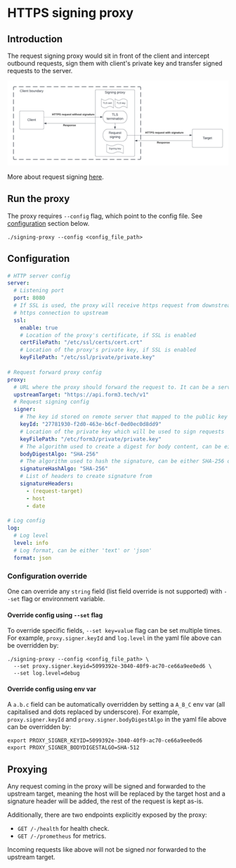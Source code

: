 # HTTPS signing proxy

## Introduction

The request signing proxy would sit in front of the client and intercept outbound requests, sign them with client's 
private key and transfer signed requests to the server.

![design.png](doc/images/design.png)

More about request signing [here](https://api-docs.form3.tech/tutorial-request-signing.html).

## Run the proxy

The proxy requires `--config` flag, which point to the config file. See [configuration](#configuration) section below.

```shell
./signing-proxy --config <config_file_path>
```

## Configuration

```yaml
# HTTP server config
server:
  # Listening port
  port: 8080
  # If SSL is used, the proxy will receive https request from downstream, terminate it, sign it then establish a new
  # https connection to upstream
  ssl:
    enable: true
    # Location of the proxy's certificate, if SSL is enabled  
    certFilePath: "/etc/ssl/certs/cert.crt"
    # Location of the proxy's private key, if SSL is enabled
    keyFilePath: "/etc/ssl/private/private.key"

# Request forward proxy config
proxy:
  # URL where the proxy should forward the request to. It can be a server or another proxy.
  upstreamTarget: "https://api.form3.tech/v1"
  # Request signing config
  signer:
    # The key id stored on remote server that mapped to the public key
    keyId: "27781930-f2d0-463e-b6cf-0ed0ec0d8dd9"
    # Location of the private key which will be used to sign requests
    keyFilePath: "/etc/form3/private/private.key"
    # The algorithm used to create a digest for body content, can be either SHA-256 or SHA-512
    bodyDigestAlgo: "SHA-256"
    # The algorithm used to hash the signature, can be either SHA-256 or SHA-512
    signatureHashAlgo: "SHA-256"
    # List of headers to create signature from 
    signatureHeaders: 
      - (request-target)
      - host
      - date

# Log config
log:
  # Log level
  level: info
  # Log format, can be either 'text' or 'json'
  format: json
```

### Configuration override

One can override any `string` field (list field override is not supported) with `--set` flag or environment variable.

#### Override config using `--set` flag

To override specific fields, `--set key=value` flag can be set multiple times.
For example, `proxy.signer.keyId` and `log.level` in the yaml file above can be overridden by: 

```shell
./signing-proxy --config <config_file_path> \
  --set proxy.signer.keyid=5099392e-3040-40f9-ac70-ce66a9ee0ed6 \
  --set log.level=debug
```

#### Override config using env var

A `a.b.c` field can be automatically overridden by setting a `A_B_C` env var 
(all capitalised and dots replaced by underscore).
For example, `proxy.signer.keyId` and `proxy.signer.bodyDigestAlgo` in the yaml file above can be overridden by: 

```shell
export PROXY_SIGNER_KEYID=5099392e-3040-40f9-ac70-ce66a9ee0ed6
export PROXY_SIGNER_BODYDIGESTALGO=SHA-512
```

## Proxying

Any request coming in the proxy will be signed and forwarded to the upstream target, meaning the host will be replaced 
by the target host and a signature header will be added, the rest of the request is kept as-is.

Additionally, there are two endpoints explicitly exposed by the proxy:

- `GET /-/health` for health check.
- `GET /-/prometheus` for metrics.

Incoming requests like above will not be signed nor forwarded to the upstream target.
